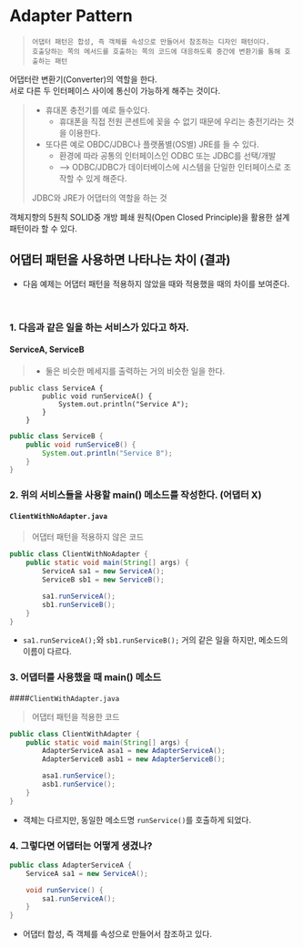 # Adapter Pattern
> `어댑터 패턴은 합성, 즉 객체를 속성으로 만들어서 참조하는 디자인 패턴이다.`  
> `호출당하는 쪽의 메서드를 호출하는 쪽의 코드에 대응하도록 중간에 변환기를 통해 호출하는 패턴`

어댑터란 변환기(Converter)의 역할을 한다.  
서로 다른 두 인터페이스 사이에 통신이 가능하게 해주는 것이다.  
> - 휴대폰 충전기를 예로 들수있다.  
>   - 휴대폰을 직접 전원 콘센트에 꽂을 수 없기 때문에 우리는 충전기라는 것을 이용한다.
> - 또다른 예로 OBDC/JDBC나 플랫폼별(OS별) JRE를 들 수 있다.
>   - 환경에 따라 공통의 인터페이스인 ODBC 또는 JDBC를 선택/개발 
>   - --> ODBC/JDBC가 데이터베이스에 시스템을 단일한 인터페이스로 조작할 수 있게 해준다.
>
> JDBC와 JRE가 어댑터의 역할을 하는 것

객체지향의 5원칙 SOLID중 개방 폐쇄 원칙(Open Closed Principle)을 활용한 설계 패턴이라 할 수 있다.  

## 어댑터 패턴을 사용하면 나타나는 차이 (결과)
- 다음 예제는 어댑터 패턴을 적용하지 않았을 때와 적용했을 때의 차이를 보여준다.
<br>

### 1. 다음과 같은 일을 하는 서비스가 있다고 하자.
#### ServiceA, ServiceB
> - 둘은 비슷한 메세지를 출력하는 거의 비슷한 일을 한다.  
```
public class ServiceA {
        public void runServiceA() {
            System.out.println("Service A");
        }
    }
```
```java
public class ServiceB {
    public void runServiceB() {
        System.out.println("Service B");
    }
}
```

### 2. 위의 서비스들을 사용할 main() 메소드를 작성한다. (어댑터 X)
#### `ClientWithNoAdapter.java` 
> 어댑터 패턴을 적용하지 않은 코드
```java
public class ClientWithNoAdapter {
    public static void main(String[] args) {
        ServiceA sa1 = new ServiceA();
        ServiceB sb1 = new ServiceB();

        sa1.runServiceA();
        sb1.runServiceB();
    }
}
```
- `sa1.runServiceA();`와 `sb1.runServiceB();` 거의 같은 일을 하지만, 메소드의 이름이 다르다.

### 3. 어댑터를 사용했을 때 main() 메소드
####`ClientWithAdapter.java` 
> 어댑터 패턴을 적용한 코드
```java
public class ClientWithAdapter {
    public static void main(String[] args) {
        AdapterServiceA asa1 = new AdapterServiceA();
        AdapterServiceB asb1 = new AdapterServiceB();

        asa1.runService();
        asb1.runService();
    }
}
```
- 객체는 다르지만, 동일한 메소드명 `runService()`를 호출하게 되었다.


### 4. 그렇다면 어댑터는 어떻게 생겼나?
```java
public class AdapterServiceA {
    ServiceA sa1 = new ServiceA();

    void runService() {
        sa1.runServiceA();
    }
}
```
- 어댑터 합성, 즉 객체를 속성으로 만들어서 참조하고 있다.